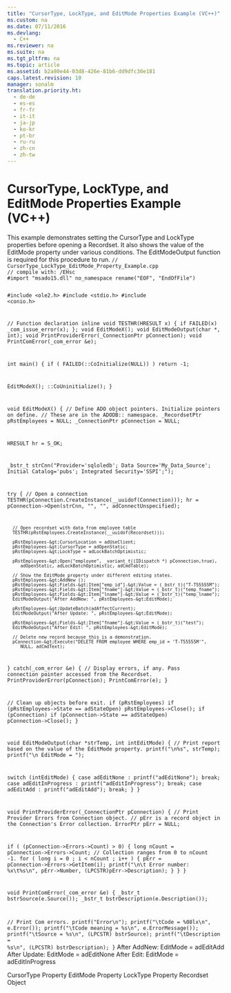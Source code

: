 ```yaml
---
title: "CursorType, LockType, and EditMode Properties Example (VC++)"
ms.custom: na
ms.date: 07/11/2016
ms.devlang: 
  - C++
ms.reviewer: na
ms.suite: na
ms.tgt_pltfrm: na
ms.topic: article
ms.assetid: b2a80e44-03d8-426e-81b6-dd9dfc30e181
caps.latest.revision: 10
manager: sonalm
translation.priority.ht: 
  - de-de
  - es-es
  - fr-fr
  - it-it
  - ja-jp
  - ko-kr
  - pt-br
  - ru-ru
  - zh-cn
  - zh-tw
---
```

# CursorType, LockType, and EditMode Properties Example (VC++)
<?xml version="1.0" encoding="utf-8"?>
<developerReferenceWithoutSyntaxDocument xmlns="http://ddue.schemas.microsoft.com/authoring/2003/5" xmlns:xlink="http://www.w3.org/1999/xlink" xmlns:xsi="http://www.w3.org/2001/XMLSchema-instance" xsi:schemaLocation="http://ddue.schemas.microsoft.com/authoring/2003/5 http://dduestorage.blob.core.windows.net/ddueschema/developer.xsd">
  <introduction>
    <para>This example demonstrates setting the <legacyLink xlink:href="b62c66ca-58d5-430e-9257-eb38c65e48c2">CursorType</legacyLink> and <legacyLink xlink:href="9920c14e-033a-4de1-8149-0ce9737a3246">LockType</legacyLink> properties before opening a <legacyLink xlink:href="ede1415f-c3df-4cc5-a05b-2576b2b84b60">Recordset</legacyLink>. It also shows the value of the <legacyLink xlink:href="a1b04bb2-8c8b-47f9-8477-bfd0368b6f68">EditMode</legacyLink> property under various conditions. The EditModeOutput function is required for this procedure to run.</para>
  </introduction>
  <codeExample>
    <code>// CursorType_LockType_EditMode_Property_Example.cpp
// compile with: /EHsc
#import "msado15.dll" no_namespace rename("EOF", "EndOfFile")

#include &lt;ole2.h&gt;
#include &lt;stdio.h&gt;
#include &lt;conio.h&gt;

// Function declaration
inline void TESTHR(HRESULT x) { if FAILED(x) _com_issue_error(x); };
void EditModeX();
void EditModeOutput(char *, int);
void PrintProviderError(_ConnectionPtr pConnection);
void PrintComError(_com_error &amp;e);

int main() {
   if ( FAILED(::CoInitialize(NULL)) )
      return -1;

   EditModeX();
   ::CoUninitialize();
}

void EditModeX() {
   // Define ADO object pointers.  Initialize pointers on define.
   // These are in the ADODB:: namespace.
   _RecordsetPtr pRstEmployees = NULL;
   _ConnectionPtr pConnection = NULL;

   HRESULT hr = S_OK;

   _bstr_t strCnn("Provider='sqloledb'; Data Source='My_Data_Source'; Initial Catalog='pubs'; Integrated Security='SSPI';");

   try {
      // Open a connection
      TESTHR(pConnection.CreateInstance(__uuidof(Connection)));
      hr = pConnection-&gt;Open(strCnn, "", "", adConnectUnspecified);

      // Open recordset with data from employee table 
      TESTHR(pRstEmployees.CreateInstance(__uuidof(Recordset)));

      pRstEmployees-&gt;CursorLocation = adUseClient;
      pRstEmployees-&gt;CursorType = adOpenStatic;
      pRstEmployees-&gt;LockType = adLockBatchOptimistic;

      pRstEmployees-&gt;Open("employee", _variant_t((IDispatch *) pConnection,true),
         adOpenStatic, adLockBatchOptimistic, adCmdTable);

      // Show the EditMode property under different editing states.
      pRstEmployees-&gt;AddNew ();
      pRstEmployees-&gt;Fields-&gt;Item["emp_id"]-&gt;Value = (_bstr_t)("T-T55555M");
      pRstEmployees-&gt;Fields-&gt;Item["fname"]-&gt;Value = (_bstr_t)("temp_fname");
      pRstEmployees-&gt;Fields-&gt;Item["lname"]-&gt;Value = (_bstr_t)("temp_lname");
      EditModeOutput("After AddNew: ", pRstEmployees-&gt;EditMode);

      pRstEmployees-&gt;UpdateBatch(adAffectCurrent);
      EditModeOutput("After Update: ", pRstEmployees-&gt;EditMode);

      pRstEmployees-&gt;Fields-&gt;Item["fname"]-&gt;Value = (_bstr_t)("test");
      EditModeOutput("After Edit: ", pRstEmployees-&gt;EditMode);

      // Delete new record because this is a demonstration.
      pConnection-&gt;Execute("DELETE FROM employee WHERE emp_id = 'T-T55555M'", 
         NULL, adCmdText);
   }
   catch(_com_error &amp;e) {
      // Display errors, if any. Pass connection pointer accessed from the Recordset.
      PrintProviderError(pConnection);
      PrintComError(e);
   }

   // Clean up objects before exit.
   if (pRstEmployees)
      if (pRstEmployees-&gt;State == adStateOpen)
         pRstEmployees-&gt;Close();
   if (pConnection)
      if (pConnection-&gt;State == adStateOpen)
         pConnection-&gt;Close();
}

void EditModeOutput(char *strTemp, int intEditMode) {
   // Print report based on the value of the EditMode property.
   printf("\n%s", strTemp);
   printf("\n  EditMode = ");

   switch (intEditMode) {
   case adEditNone :
      printf("adEditNone");
      break;
   case adEditInProgress :
      printf("adEditInProgress");
      break;
   case adEditAdd :
      printf("adEditAdd");
      break;
   }
}

void PrintProviderError(_ConnectionPtr pConnection) {
   // Print Provider Errors from Connection object.
   // pErr is a record object in the Connection's Error collection.
   ErrorPtr pErr = NULL;

   if ( (pConnection-&gt;Errors-&gt;Count) &gt; 0) {
      long nCount = pConnection-&gt;Errors-&gt;Count;
      // Collection ranges from 0 to nCount -1.
      for ( long i = 0 ; i &lt; nCount ; i++ ) {
         pErr = pConnection-&gt;Errors-&gt;GetItem(i);
         printf("\n\t Error number: %x\t%s\n", pErr-&gt;Number, (LPCSTR)pErr-&gt;Description);
      }
   }
}

void PrintComError(_com_error &amp;e) {
   _bstr_t bstrSource(e.Source());
   _bstr_t bstrDescription(e.Description());

   // Print Com errors.
   printf("Error\n");
   printf("\tCode = %08lx\n", e.Error());
   printf("\tCode meaning = %s\n", e.ErrorMessage());
   printf("\tSource = %s\n", (LPCSTR) bstrSource);
   printf("\tDescription = %s\n", (LPCSTR) bstrDescription);
}</code>
    <comments>
      <content>
        <computerOutput>
After AddNew: 
  EditMode = adEditAdd
After Update: 
  EditMode = adEditNone
After Edit: 
  EditMode = adEditInProgress</computerOutput>
      </content>
    </comments>
  </codeExample>
  <relatedTopics>
<link xlink:href="b62c66ca-58d5-430e-9257-eb38c65e48c2">CursorType Property</link>
<link xlink:href="a1b04bb2-8c8b-47f9-8477-bfd0368b6f68">EditMode Property</link>
<link xlink:href="9920c14e-033a-4de1-8149-0ce9737a3246">LockType Property</link>
<link xlink:href="ede1415f-c3df-4cc5-a05b-2576b2b84b60">Recordset Object</link>
</relatedTopics>
</developerReferenceWithoutSyntaxDocument>